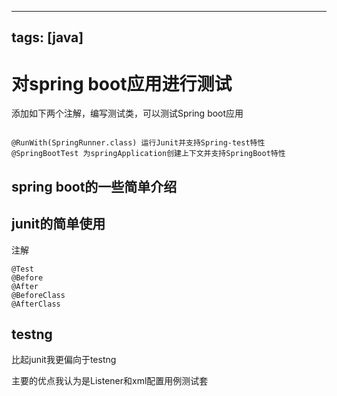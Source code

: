 
---
tags: [java]
---

# 对spring boot应用进行测试


添加如下两个注解，编写测试类，可以测试Spring boot应用

```

@RunWith(SpringRunner.class) 运行Junit并支持Spring-test特性
@SpringBootTest 为springApplication创建上下文并支持SpringBoot特性

```
## spring boot的一些简单介绍

## junit的简单使用
注解
```
@Test
@Before
@After
@BeforeClass
@AfterClass
```
## testng
比起junit我更偏向于testng

主要的优点我认为是Listener和xml配置用例测试套
